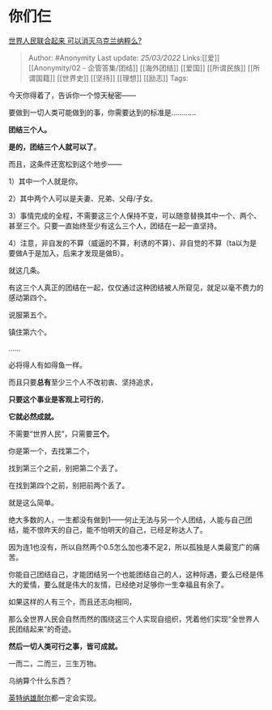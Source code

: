# 你们仨
[世界人民联合起来 可以消灭乌克兰纳粹么?](https://www.zhihu.com/question/522754631/answer/2403793659)

> Author: #Anonymity
> Last update: *25/03/2022*
> Links:[[爱]] [[Anonymity/02 - 企管答集/团结]] [[海外团结]] [[爱国]] [[所谓民族]] [[所谓国籍]] [[世界史]] [[坚持]] [[理想]] [[励志]]
> Tags:

今天你得着了，告诉你一个惊天秘密——

要做到一切人类可能做到的事，你需要达到的标准是…………

**团结三个人。**

**是的，团结三个人就可以了**。

而且，这条件还宽松到这个地步——

1）其中一个人就是你。

2）其中两个人可以是夫妻、兄弟、父母/子女。

3）事情完成的全程，不需要这三个人保持不变，可以随意替换其中一个、两个、甚至三个。只要一直始终至少有这么三个人，团结在一起一直坚持。

4）注意，非自发的不算（威逼的不算，利诱的不算）、非自觉的不算（ta以为是要做A于是加入，后来才发现是做B）。

就这几条。

有这三个人真正的团结在一起，仅仅通过这种团结被人所窥见，就足以毫不费力的感动第四个。

说服第五个。

镇住第六个。

……

必将得人有如得鱼一样。

而且只要**总有**至少三个人不改初衷、坚持追求，

**只要这个事业是客观上可行的**，

**它就必然成就。**

不需要“世界人民”，只需要**三个**。

你是第一个，去找第二个，

找到第三个之前，别把第二个丢了。

在找到第四个之前，别把前两个丢了。

就是这么简单。

绝大多数的人，一生都没有做到1——何止无法与另一个人团结，人能与自己团结，能不恨昨天的自己，能不怕明天的自己，已经足称达人了。

因为连1也没有，所以自然两个0.5怎么加也凑不足2，所以孤独是人类最宽广的痛苦。

你能自己团结自己，才能团结另一个也能团结自己的人，这种际遇，要么已经是伟大的爱情，要么就是伟大的友情，已经绝对足够你一生幸福且有余了。

如果这样的人有三个，而且还志向相同，

那么全世界人民会自然而然的围绕这三个人实现自组织，凭着他们实现“全世界人民团结起来”的奇迹。

**然后一切人类可行之事，皆可成就。**

一而二，二而三，三生万物。

乌纳算个什么东西？

[英特纳雄耐尔](https://www.zhihu.com/search?q=%E8%8B%B1%E7%89%B9%E7%BA%B3%E9%9B%84%E8%80%90%E5%B0%94&search_source=Entity&hybrid_search_source=Entity&hybrid_search_extra=%7B%22sourceType%22%3A%22answer%22%2C%22sourceId%22%3A2403793659%7D)都一定会实现。
